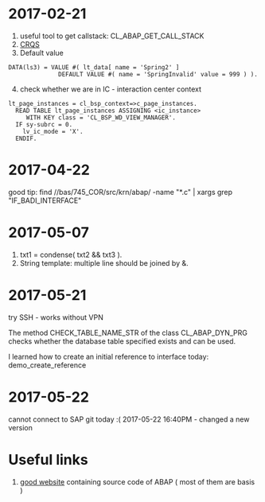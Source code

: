 # 2017-02-21
1. useful tool to get callstack: CL_ABAP_GET_CALL_STACK
2. [CRQS](http://www.cnblogs.com/youxin/p/3149695.html)
3. Default value
```abap
DATA(ls3) = VALUE #( lt_data[ name = 'Spring2' ]
              DEFAULT VALUE #( name = 'SpringInvalid' value = 999 ) ).
```
4. check whether we are in IC - interaction center context
```abap
lt_page_instances = cl_bsp_context=>c_page_instances.
  READ TABLE lt_page_instances ASSIGNING <ic_instance>
     WITH KEY class = 'CL_BSP_WD_VIEW_MANAGER'.
  IF sy-subrc = 0.
    lv_ic_mode = 'X'.
  ENDIF.
``` 

# 2017-04-22

good tip: find //bas/745_COR/src/krn/abap/ -name "*.c" | xargs grep "IF_BADI_INTERFACE"

# 2017-05-07
1. txt1 = condense( txt2 && txt3 ).
2. String template: multiple line should be joined by &.

# 2017-05-21
try SSH - works without VPN

The method CHECK_TABLE_NAME_STR of the class CL_ABAP_DYN_PRG checks whether the database table specified exists and can be used.

I learned how to create an initial reference to interface today: demo_create_reference

# 2017-05-22
cannot connect to SAP git today :(
2017-05-22 16:40PM - changed a new version

# Useful links

1. [good website](http://www.guidancetech.com/people/holland/sap/abap/) containing source code of ABAP ( most of them are basis )